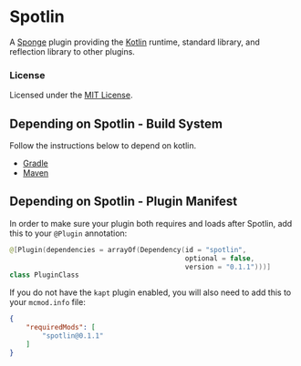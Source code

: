 # Spotlin

A [Sponge](https://spongepowered.org) plugin providing the [Kotlin](https://kotlinlang.org/) runtime, standard library,
and reflection library to other plugins. 

### License

Licensed under the [MIT License](http://opensource.org/licenses/MIT).

## Depending on Spotlin - Build System

Follow the instructions below to depend on kotlin.

- [Gradle](https://kotlinlang.org/docs/reference/using-gradle.html)
- [Maven](https://kotlinlang.org/docs/reference/using-maven.html)

## Depending on Spotlin - Plugin Manifest

In order to make sure your plugin both requires and loads after Spotlin, add this to your `@Plugin` annotation:
```kotlin
@[Plugin(dependencies = arrayOf(Dependency(id = "spotlin", 
                                           optional = false, 
                                           version = "0.1.1")))]
class PluginClass
```

If you do not have the `kapt` plugin enabled, you will also need to add this to your `mcmod.info` file:
```json
{
    "requiredMods": [
        "spotlin@0.1.1"
    ]
}
```